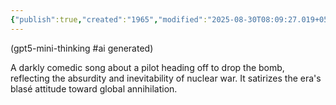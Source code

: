 ```yaml
---
{"publish":true,"created":"1965","modified":"2025-08-30T08:09:27.019+05:30","cssclasses":""}
---
```



(gpt5-mini-thinking #ai generated)

A darkly comedic song about a pilot heading off to drop the bomb, reflecting the absurdity and inevitability of nuclear war. It satirizes the era's blasé attitude toward global annihilation.
